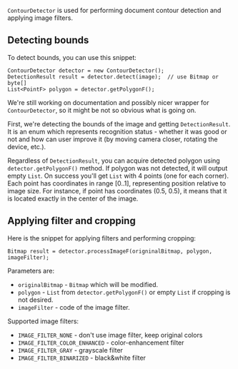 `ContourDetector` is used for performing document contour detection and applying image filters.

## Detecting bounds

To detect bounds, you can use this snippet:

    ContourDetector detector = new ContourDetector();
    DetectionResult result = detector.detect(image);  // use Bitmap or byte[]
    List<PointF> polygon = detector.getPolygonF();

We're still working on documentation and possibly nicer wrapper for `ContourDetector`, so it might be not so obvious what is going on.

First, we're detecting the bounds of the image and getting `DetectionResult`. It is an enum which represents recognition status - whether it was good or not and how can user improve it (by moving camera closer, rotating the device, etc.).

Regardless of `DetectionResult`, you can acquire detected polygon using `detector.getPolygonF()` method. If polygon was not detected, it will output empty `List`. On success you'll get `List` with 4 points (one for each corner). Each point has coordinates in range [0..1], representing position relative to image size. For instance, if point has coordinates (0.5, 0.5), it means that it is located exactly in the center of the image.

## Applying filter and cropping

Here is the snippet for applying filters and performing cropping:

    Bitmap result = detector.processImageF(origninalBitmap, polygon, imageFilter);

Parameters are:
* `originalBitmap` - `Bitmap` which will be modified.
* `polygon` - `List` from `detector.getPolygonF()` or empty `List` if cropping is not desired.
* `imageFilter` - code of the image filter.

Supported image filters:
* `IMAGE_FILTER_NONE` - don't use image filter, keep original colors
* `IMAGE_FILTER_COLOR_ENHANCED` - color-enhancement filter
* `IMAGE_FILTER_GRAY` - grayscale filter
* `IMAGE_FILTER_BINARIZED` - black&white filter